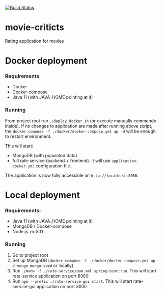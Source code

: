 
[![Build Status](https://travis-ci.com/lukaszrys/movie-rater.svg?token=WxMp5FXszxp4REupefyE&branch=develop)](https://travis-ci.com/lukaszrys/movie-rater)
# movie-criticts
Rating application for movies

# Docker deployment

### Requirements

* Docker
* Docker-compose
* Java 11 (with JAVA_HOME pointing at it)

### Running
From project root run `./deploy_docker.sh` (or execute manually commands inside).
If no changes to application are made after running above script, the `docker-compose -f ./docker/docker-compose.yml up -d` will be enough to restart environment.

This will start:

* MongoDB (with populated data)
* full rate-service (backend + frontend). It will use `application-docker.yml` configuration file.

The application is now fully accessible on `http://localhost:8080`.

# Local deployment

### Requirements:

* Java 11 (with JAVA_HOME pointing at it)
* MongoDB / Docker-compose
* Node.js >= 8.11

### Running

1. Go to project root
2. Set up MongoDB (`docker-compose -f ./docker/docker-compose.yml up -d mongo mongo-seed` or locally)
3. Run `./mvnw -f ./rate-service/pom.xml spring-boot:run`. This will start rate-service application on port 8080
4. Run `npm --prefix ./rate-service-gui start`. This will start rate-service-gui application on port 3000
